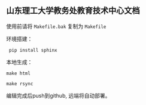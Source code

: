 ## 山东理工大学教务处教育技术中心文档


使用前请将 `Makefile.bak` 复制为 `Makefile`


环境搭建：  

     pip install sphinx

本地生成：

```
make html

make rsync

```

编辑完成后push到github, 远端将自动部署。
